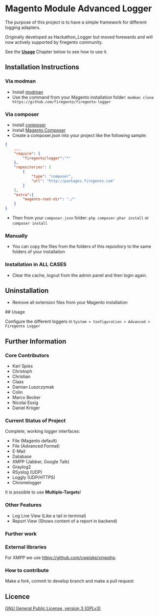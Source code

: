 # Magento Module Advanced Logger

The purpose of this project is to have a simple framework for different logging adapters.

Originally developed as Hackathon_Logger but moved forewards and will now actively supported by
firegento community.

See the [**Usage**](#usage) Chapter below to see how to use it.

Installation Instructions
-------------------------

### Via modman

- Install [modman](https://github.com/colinmollenhour/modman)
- Use the command from your Magento installation folder: `modman clone https://github.com/firegento/firegento-logger`

### Via composer
- Install [composer](http://getcomposer.org/download/)
- Install [Magento Composer](https://github.com/magento-hackathon/magento-composer-installer)
- Create a composer.json into your project like the following sample:

```json
{
    ...
    "require": {
        "firegento/logger":"*"
    },
    "repositories": [
	    {
            "type": "composer",
            "url": "http://packages.firegento.com"
        }
    ],
    "extra":{
        "magento-root-dir": "./"
    }
}
```

- Then from your `composer.json` folder: `php composer.phar install` or `composer install`

### Manually
- You can copy the files from the folders of this repository to the same folders of your installation


### Installation in ALL CASES
* Clear the cache, logout from the admin panel and then login again.

Uninstallation
--------------
* Remove all extension files from your Magento installation

<a name="usage">
## Usage

Configure the different loggers in `System > Configuration > Advanced > Firegento Logger`


## Further Information

### Core Contributors

* Karl Spies
* Christoph
* Christian
* Claas
* Damian Luszczymak
* Colin
* Marco Becker
* Nicolai Essig
* Daniel Kröger

### Current Status of Project

Complete, working logger interfaces:
- File (Magento default)
- File (Advanced Format)
- E-Mail
- Database
- XMPP (Jabber, Google Talk)
- Graylog2
- RSyslog (UDP)
- Loggly (UDP/HTTPS)
- Chromelogger

It is possible to use **Multiple-Targets**!

### Other Features
- Log Live View (Like a tail in terminal)
- Report View (Shows content of a report in backend)

### Further work

### External libraries

For XMPP we use https://github.com/cweiske/xmpphp.

### How to contribute

Make a fork, commit to develop branch and make a pull request

Licence
-------
[GNU General Public License, version 3 (GPLv3)](http://opensource.org/licenses/gpl-3.0)
